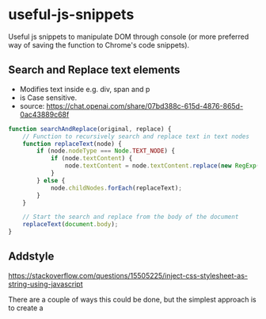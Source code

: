 # useful-js-snippets
Useful js snippets to manipulate DOM through console (or more preferred way of saving the function to Chrome's code snippets).

## Search and Replace text elements
- Modifies text inside e.g. div, span and p
- is Case sensitive.
- source: https://chat.openai.com/share/07bd388c-615d-4876-865d-0ac43889c68f 
``` javascript
function searchAndReplace(original, replace) {
    // Function to recursively search and replace text in text nodes
    function replaceText(node) {
        if (node.nodeType === Node.TEXT_NODE) {
            if (node.textContent) {
                node.textContent = node.textContent.replace(new RegExp(original, 'g'), replace);
            }
        } else {
            node.childNodes.forEach(replaceText);
        }
    }

    // Start the search and replace from the body of the document
    replaceText(document.body);
}
```

## Addstyle

https://stackoverflow.com/questions/15505225/inject-css-stylesheet-as-string-using-javascript

There are a couple of ways this could be done, but the simplest approach is to create a <style> element, set its textContent property, and append to the page’s <head>.
``` javascript
/**
 * Utility function to add CSS in multiple passes.
 * @param {string} styleString
 */
function addStyle(styleString) {
  const style = document.createElement('style');
  style.textContent = styleString;
  document.head.append(style);
}

addStyle(`
  body {
    color: red;
  }
`);

addStyle(`
  body {
    background: silver;
  }
`);
 ``` 
  
If you want, you could change this slightly so the CSS is replaced when addStyle() is called instead of appending it.
``` javascript
/**
 * Utility function to add replaceable CSS.
 * @param {string} styleString
 */
const addStyle = (() => {
  const style = document.createElement('style');
  document.head.append(style);
  return (styleString) => style.textContent = styleString;
})();

addStyle(`
  body {
    color: red;
  }
`);

addStyle(`
  body {
    background: silver;
  }
`);
```
## Filter
 
u-block filters:

https://www.reddit.com/r/assholedesign/comments/p5phe2/you_are_now_completely_unable_to_view_twitter_on/  
  
```
twitter.com##div[role='dialog']
twitter.com##[id$='PromoSlot']
twitter.com##html->body:style(overflow:visible !important;)
twitter.com##html:style(overflow:visible !important;)
```

Those last two lines can be applied to any website at all that blocks scrolling 
  
 ## Generate UUID
 
  
  ``` javascript
  let guid = function() {
	function s4() {
	  return Math.floor((1 + Math.random()) * 0x10000)
		.toString(16)
		.substring(1);
	}
	return s4() + s4() + '-' + s4() + '-' + s4() + '-' +
	  s4() + '-' + s4() + s4() + s4();
  }
```
